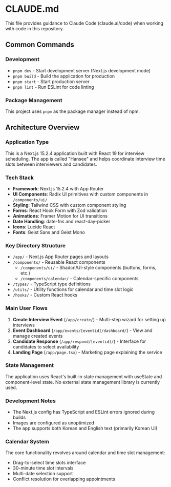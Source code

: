 # CLAUDE.md

This file provides guidance to Claude Code (claude.ai/code) when working with code in this repository.

## Common Commands

### Development
- `pnpm dev` - Start development server (Next.js development mode)
- `pnpm build` - Build the application for production
- `pnpm start` - Start production server
- `pnpm lint` - Run ESLint for code linting

### Package Management
This project uses `pnpm` as the package manager instead of npm.

## Architecture Overview

### Application Type
This is a Next.js 15.2.4 application built with React 19 for interview scheduling. The app is called "Hansee" and helps coordinate interview time slots between interviewers and candidates.

### Tech Stack
- **Framework**: Next.js 15.2.4 with App Router
- **UI Components**: Radix UI primitives with custom components in `/components/ui/`
- **Styling**: Tailwind CSS with custom component styling
- **Forms**: React Hook Form with Zod validation
- **Animations**: Framer Motion for UI transitions
- **Date Handling**: date-fns and react-day-picker
- **Icons**: Lucide React
- **Fonts**: Geist Sans and Geist Mono

### Key Directory Structure
- `/app/` - Next.js App Router pages and layouts
- `/components/` - Reusable React components
  - `/components/ui/` - Shadcn/UI-style components (buttons, forms, etc.)
  - `/components/calendar/` - Calendar-specific components
- `/types/` - TypeScript type definitions
- `/utils/` - Utility functions for calendar and time slot logic
- `/hooks/` - Custom React hooks

### Main User Flows
1. **Create Interview Event** (`/app/create/`) - Multi-step wizard for setting up interviews
2. **Event Dashboard** (`/app/events/[eventid]/dashboard/`) - View and manage created events
3. **Candidate Response** (`/app/respond/[eventid]/`) - Interface for candidates to select availability
4. **Landing Page** (`/app/page.tsx`) - Marketing page explaining the service

### State Management
The application uses React's built-in state management with useState and component-level state. No external state management library is currently used.

### Development Notes
- The Next.js config has TypeScript and ESLint errors ignored during builds
- Images are configured as unoptimized
- The app supports both Korean and English text (primarily Korean UI)

### Calendar System
The core functionality revolves around calendar and time slot management:
- Drag-to-select time slots interface
- 30-minute time slot intervals
- Multi-date selection support
- Conflict resolution for overlapping appointments